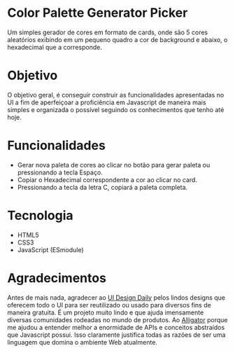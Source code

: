 # Color Palette Generator Picker
Um simples gerador de cores em formato de cards, onde são 5 cores aleatórios exibindo em um pequeno quadro a cor de background e abaixo, o hexadecimal que a corresponde.

# Objetivo
O objetivo geral, é conseguir construir as funcionalidades apresentadas no UI a fim de aperfeiçoar a proficiência em Javascript de maneira mais simples e organizada o possível seguindo os conhecimentos que tenho até hoje.

# Funcionalidades
- Gerar nova paleta de cores ao clicar no botão para gerar paleta ou pressionando a tecla Espaço.
- Copiar o Hexadecimal correspondente a cor ao clicar no card. 
- Pressionando a tecla da letra C, copiará a paleta completa.
# Tecnologia
- HTML5
- CSS3
- JavaScript (ESmodule)

# Agradecimentos
Antes de mais nada, agradecer ao [UI Design Daily](https://www.uidesigndaily.com/) pelos lindos designs que oferecem todo o UI para ser reutilizado ou usado para diversos fins de maneira gratuita. É um projeto muito lindo e que ajuda imensamente diversas comunidades rodeadas no mundo de produtos. Ao [Alligator](https://alligator.io/js/copying-to-clipboard/) porque me ajudou a entender melhor a enormidade de APIs e conceitos abstraídos que Javascript possui. Isso claramente justifica todas as razões de ser uma linguagem que domina o ambiente Web atualmente.

